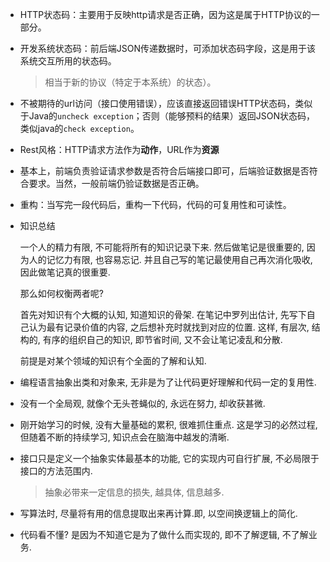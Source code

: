 - HTTP状态码：主要用于反映http请求是否正确，因为这是属于HTTP协议的一部分。

- 开发系统状态码：前后端JSON传递数据时，可添加状态码字段，这是用于该系统交互所用的状态码。

  > 相当于新的协议（特定于本系统）的状态）。

- 不被期待的url访问（接口使用错误），应该直接返回错误HTTP状态码，类似于Java的`uncheck exception`；否则（能够预料的结果）返回JSON状态码，类似java的`check exception`。

- Rest风格：HTTP请求方法作为**动作**，URL作为**资源**

- 基本上，前端负责验证请求参数是否符合后端接口即可，后端验证数据是否符合要求。当然，一般前端仍验证数据是否正确。

- 重构：当写完一段代码后，重构一下代码，代码的可复用性和可读性。

* 知识总结

  一个人的精力有限, 不可能将所有的知识记录下来. 然后做笔记是很重要的, 因为人的记忆力有限, 也容易忘记. 并且自己写的笔记最使用自己再次消化吸收, 因此做笔记真的很重要.

  那么如何权衡两者呢?

  首先对知识有个大概的认知, 知道知识的骨架. 在笔记中罗列出估计, 先写下自己认为最有记录价值的内容, 之后想补充时就找到对应的位置. 这样, 有层次, 结构的, 有序的组织自己的知识, 即节省时间, 又不会让笔记凌乱和分散.

  前提是对某个领域的知识有个全面的了解和认知.

* 编程语言抽象出类和对象来, 无非是为了让代码更好理解和代码一定的复用性.

* 没有一个全局观, 就像个无头苍蝇似的, 永远在努力, 却收获甚微.

* 刚开始学习的时候, 没有大量基础的累积, 很难抓住重点. 这是学习的必然过程, 但随着不断的持续学习, 知识点会在脑海中越发的清晰.

* 接口只是定义一个抽象实体最基本的功能, 它的实现内可自行扩展, 不必局限于接口的方法范围内.

  > 抽象必带来一定信息的损失, 越具体, 信息越多.

* 写算法时, 尽量将有用的信息提取出来再计算.即, 以空间换逻辑上的简化.

* 代码看不懂? 是因为不知道它是为了做什么而实现的, 即不了解逻辑, 不了解业务.